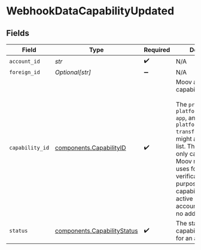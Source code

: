 # WebhookDataCapabilityUpdated


## Fields

| Field                                                                                                                                                                                                                                                                                                                                           | Type                                                                                                                                                                                                                                                                                                                                            | Required                                                                                                                                                                                                                                                                                                                                        | Description                                                                                                                                                                                                                                                                                                                                     |
| ----------------------------------------------------------------------------------------------------------------------------------------------------------------------------------------------------------------------------------------------------------------------------------------------------------------------------------------------- | ----------------------------------------------------------------------------------------------------------------------------------------------------------------------------------------------------------------------------------------------------------------------------------------------------------------------------------------------- | ----------------------------------------------------------------------------------------------------------------------------------------------------------------------------------------------------------------------------------------------------------------------------------------------------------------------------------------------- | ----------------------------------------------------------------------------------------------------------------------------------------------------------------------------------------------------------------------------------------------------------------------------------------------------------------------------------------------- |
| `account_id`                                                                                                                                                                                                                                                                                                                                    | *str*                                                                                                                                                                                                                                                                                                                                           | :heavy_check_mark:                                                                                                                                                                                                                                                                                                                              | N/A                                                                                                                                                                                                                                                                                                                                             |
| `foreign_id`                                                                                                                                                                                                                                                                                                                                    | *Optional[str]*                                                                                                                                                                                                                                                                                                                                 | :heavy_minus_sign:                                                                                                                                                                                                                                                                                                                              | N/A                                                                                                                                                                                                                                                                                                                                             |
| `capability_id`                                                                                                                                                                                                                                                                                                                                 | [components.CapabilityID](../../models/components/capabilityid.md)                                                                                                                                                                                                                                                                              | :heavy_check_mark:                                                                                                                                                                                                                                                                                                                              | Moov account capabilities.<br/><br/>The `production-app`, `platform.production-app`, and / or `platform.wallet-transfers` capabilities might appear in your list. These are read-only capabilities that Moov requests and uses for account verification purposes. These capabilities remains active with your account and require no additional action. |
| `status`                                                                                                                                                                                                                                                                                                                                        | [components.CapabilityStatus](../../models/components/capabilitystatus.md)                                                                                                                                                                                                                                                                      | :heavy_check_mark:                                                                                                                                                                                                                                                                                                                              | The status of the capability requested for an account.                                                                                                                                                                                                                                                                                          |